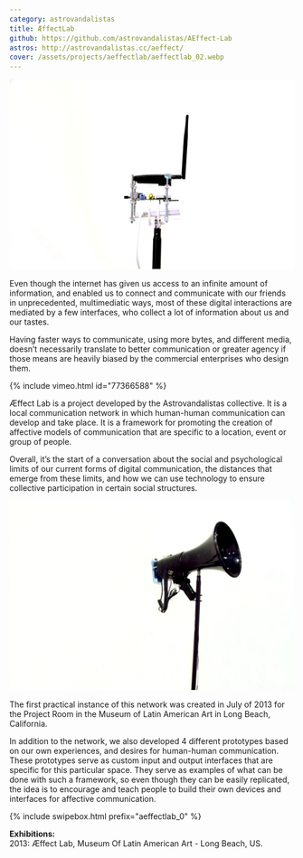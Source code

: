 ```yaml
---
category: astrovandalistas
title: ÆffectLab
github: https://github.com/astrovandalistas/AEffect-Lab
astros: http://astrovandalistas.cc/aeffect/
cover: /assets/projects/aeffectlab/aeffectlab_02.webp
---
```

![](/assets/projects/aeffectlab/aeffectlab_02.webp)

Even though the internet has given us access to an infinite amount of information, and enabled us to connect and communicate with our friends in unprecedented, multimediatic ways, most of these digital interactions are mediated by a few interfaces, who collect a lot of information about us and our tastes.

Having faster ways to communicate, using more bytes, and different media, doesn’t necessarily translate to better communication or greater agency if those means are heavily biased by the commercial enterprises who design them.

{% include vimeo.html id="77366588" %}

Æffect Lab is a project developed by the Astrovandalistas collective. It is a local communication network in which human-human communication can develop and take place. It is a framework for promoting the creation of affective models of communication that are specific to a location, event or group of people.

Overall, it’s the start of a conversation about the social and psychological limits of our current forms of digital communication, the distances that emerge from these limits, and how we can use technology to ensure collective participation in certain social structures.

![](/assets/projects/aeffectlab/aeffectlab_03.webp)

The first practical instance of this network was created in July of 2013 for the Project Room in the Museum of Latin American Art in Long Beach, California.

In addition to the network, we also developed 4 different prototypes based on our own experiences, and desires for human-human communication. These prototypes serve as custom input and output interfaces that are specific for this particular space. They serve as examples of what can be done with such a framework, so even though they can be easily replicated, the idea is to encourage and teach people to build their own devices and interfaces for affective communication.

{% include swipebox.html prefix="aeffectlab_0" %}

**Exhibitions:**  
2013: Æffect Lab, Museum Of Latin American Art - Long Beach, US.
